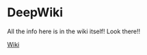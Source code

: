 # DeepWiki


All the info here is in the wiki itself! Look there!! 


[Wiki](https://github.com/deepskies/DeepWiki/wiki)
